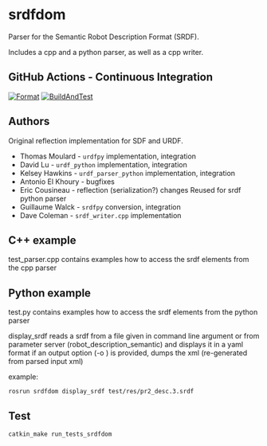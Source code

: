 srdfdom
=======

Parser for the Semantic Robot Description Format (SRDF).

Includes a cpp and a python parser, as well as a cpp writer.

## GitHub Actions - Continuous Integration

[![Format](https://github.com/ros-planning/srdfdom/actions/workflows/format.yml/badge.svg?branch=noetic-devel)](https://github.com/ros-planning/srdfdom/actions/workflows/format.yml?branch=noetic-devel) [![BuildAndTest](https://github.com/ros-planning/srdfdom/actions/workflows/industrial_ci_action.yml/badge.svg?branch=noetic-devel)](https://github.com/ros-planning/srdfdom/actions/workflows/industrial_ci_action.yml?branch=noetic-devel)

## Authors

Original reflection implementation for SDF and URDF.

* Thomas Moulard - `urdfpy` implementation, integration
* David Lu - `urdf_python` implementation, integration
* Kelsey Hawkins - `urdf_parser_python` implementation, integration
* Antonio El Khoury - bugfixes
* Eric Cousineau - reflection (serialization?) changes
Reused for srdf python parser
* Guillaume Walck - `srdfpy` conversion, integration
* Dave Coleman - `srdf_writer.cpp` implementation

## C++ example

test_parser.cpp contains examples how to access the srdf elements from the cpp parser

## Python example

test.py contains examples how to access the srdf elements from the python parser

display_srdf reads a srdf from a file given in command line argument
or from parameter server (robot_description_semantic) and displays it in a yaml format
if an output option (-o <filename>) is provided, dumps the xml (re-generated from parsed input xml)

example:

    rosrun srdfdom display_srdf test/res/pr2_desc.3.srdf

## Test

    catkin_make run_tests_srdfdom
